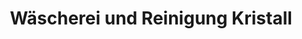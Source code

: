 ---
title: "Wäscherei und Reinigung Kristall"
url: /unterhaching/waescherei-und-reinigung-kristall/
shop: Wäscherei
---